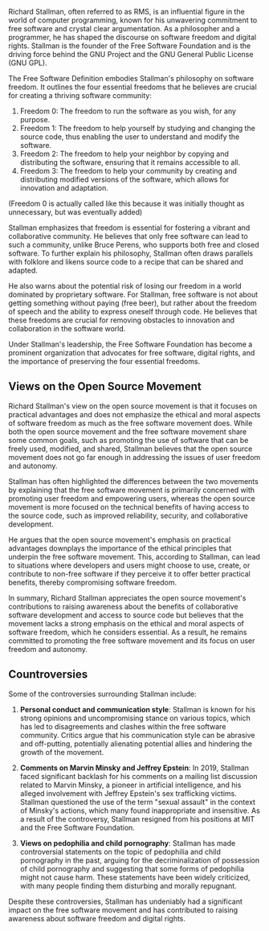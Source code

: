 Richard Stallman, often referred to as RMS, is an influential figure in the world of computer programming, known for his unwavering commitment to free software and crystal clear argumentation. As a philosopher and a programmer, he has shaped the discourse on software freedom and digital rights. Stallman is the founder of the Free Software Foundation and is the driving force behind the GNU Project and the GNU General Public License (GNU GPL).

The Free Software Definition embodies Stallman's philosophy on software freedom. It outlines the four essential freedoms that he believes are crucial for creating a thriving software community:

1.  Freedom 0: The freedom to run the software as you wish, for any purpose.
2.  Freedom 1: The freedom to help yourself by studying and changing the source code, thus enabling the user to understand and modify the software.
3.  Freedom 2: The freedom to help your neighbor by copying and distributing the software, ensuring that it remains accessible to all.
4.  Freedom 3: The freedom to help your community by creating and distributing modified versions of the software, which allows for innovation and adaptation.

(Freedom 0 is actually called like this because it was initially thought as unnecessary, but was eventually added)

Stallman emphasizes that freedom is essential for fostering a vibrant and collaborative community. He believes that only free software can lead to such a community, unlike Bruce Perens, who supports both free and closed software. To further explain his philosophy, Stallman often draws parallels with folklore and likens source code to a recipe that can be shared and adapted.

He also warns about the potential risk of losing our freedom in a world dominated by proprietary software. For Stallman, free software is not about getting something without paying (free beer), but rather about the freedom of speech and the ability to express oneself through code. He believes that these freedoms are crucial for removing obstacles to innovation and collaboration in the software world.

Under Stallman's leadership, the Free Software Foundation has become a prominent organization that advocates for free software, digital rights, and the importance of preserving the four essential freedoms.

## Views on the Open Source Movement

Richard Stallman's view on the open source movement is that it focuses on practical advantages and does not emphasize the ethical and moral aspects of software freedom as much as the free software movement does. While both the open source movement and the free software movement share some common goals, such as promoting the use of software that can be freely used, modified, and shared, Stallman believes that the open source movement does not go far enough in addressing the issues of user freedom and autonomy.

Stallman has often highlighted the differences between the two movements by explaining that the free software movement is primarily concerned with promoting user freedom and empowering users, whereas the open source movement is more focused on the technical benefits of having access to the source code, such as improved reliability, security, and collaborative development.

He argues that the open source movement's emphasis on practical advantages downplays the importance of the ethical principles that underpin the free software movement. This, according to Stallman, can lead to situations where developers and users might choose to use, create, or contribute to non-free software if they perceive it to offer better practical benefits, thereby compromising software freedom.

In summary, Richard Stallman appreciates the open source movement's contributions to raising awareness about the benefits of collaborative software development and access to source code but believes that the movement lacks a strong emphasis on the ethical and moral aspects of software freedom, which he considers essential. As a result, he remains committed to promoting the free software movement and its focus on user freedom and autonomy.

## Countroversies

Some of the controversies surrounding Stallman include:

1.  **Personal conduct and communication style**: Stallman is known for his strong opinions and uncompromising stance on various topics, which has led to disagreements and clashes within the free software community. Critics argue that his communication style can be abrasive and off-putting, potentially alienating potential allies and hindering the growth of the movement.
    
2.  **Comments on Marvin Minsky and Jeffrey Epstein**: In 2019, Stallman faced significant backlash for his comments on a mailing list discussion related to Marvin Minsky, a pioneer in artificial intelligence, and his alleged involvement with Jeffrey Epstein's sex trafficking victims. Stallman questioned the use of the term "sexual assault" in the context of Minsky's actions, which many found inappropriate and insensitive. As a result of the controversy, Stallman resigned from his positions at MIT and the Free Software Foundation.
    
3.  **Views on pedophilia and child pornography**: Stallman has made controversial statements on the topic of pedophilia and child pornography in the past, arguing for the decriminalization of possession of child pornography and suggesting that some forms of pedophilia might not cause harm. These statements have been widely criticized, with many people finding them disturbing and morally repugnant.


Despite these controversies, Stallman has undeniably had a significant impact on the free software movement and has contributed to raising awareness about software freedom and digital rights.
